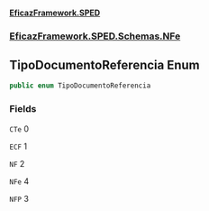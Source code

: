 #### [EficazFramework.SPED](EficazFrameworkSPED.md 'EficazFramework SPED')
### [EficazFramework.SPED.Schemas.NFe](EficazFramework.SPED.Schemas.NFe.md 'EficazFramework.SPED.Schemas.NFe')

## TipoDocumentoReferencia Enum

```csharp
public enum TipoDocumentoReferencia
```
### Fields

<a name='EficazFramework.SPED.Schemas.NFe.TipoDocumentoReferencia.CTe'></a>

`CTe` 0

<a name='EficazFramework.SPED.Schemas.NFe.TipoDocumentoReferencia.ECF'></a>

`ECF` 1

<a name='EficazFramework.SPED.Schemas.NFe.TipoDocumentoReferencia.NF'></a>

`NF` 2

<a name='EficazFramework.SPED.Schemas.NFe.TipoDocumentoReferencia.NFe'></a>

`NFe` 4

<a name='EficazFramework.SPED.Schemas.NFe.TipoDocumentoReferencia.NFP'></a>

`NFP` 3